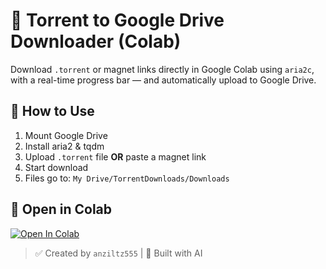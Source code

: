 # 🎯 Torrent to Google Drive Downloader (Colab)

Download `.torrent` or magnet links directly in Google Colab using `aria2c`, with a real-time progress bar — and automatically upload to Google Drive.

## 🚀 How to Use

1. Mount Google Drive  
2. Install aria2 & tqdm  
3. Upload `.torrent` file **OR** paste a magnet link  
4. Start download  
5. Files go to: `My Drive/TorrentDownloads/Downloads`

## 📂 Open in Colab

[![Open In Colab](https://colab.research.google.com/assets/colab-badge.svg)](https://colab.research.google.com/github/anziltz000/torrent-to-gdrive/blob/main/Torrent_To_Gdrive_anziltz555.ipynb)

> ✅ Created by `anziltz555` | 🤖 Built with AI

